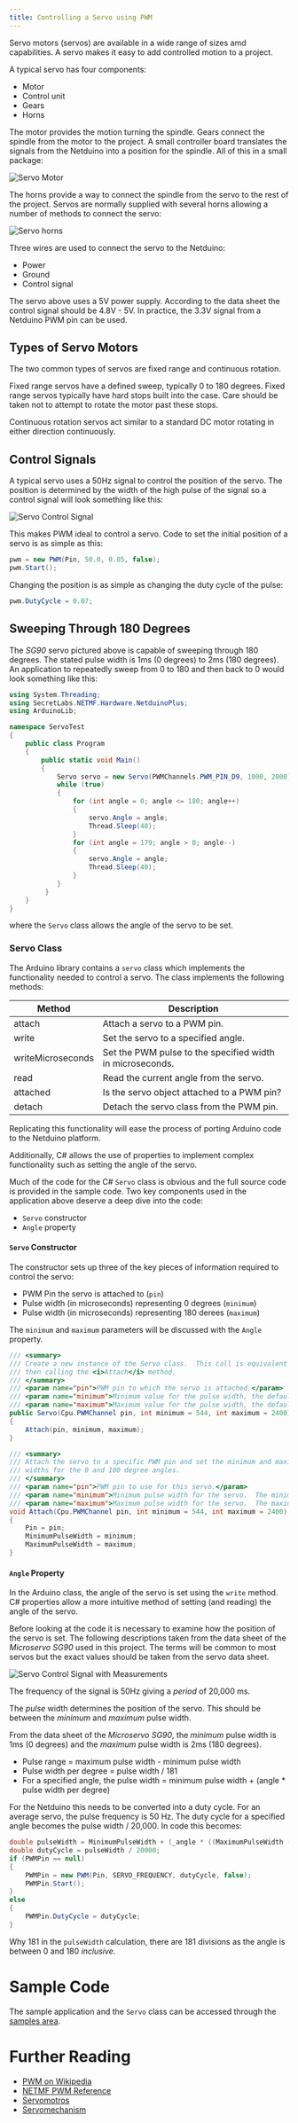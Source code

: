 ```yaml
---
title: Controlling a Servo using PWM
---
```


Servo motors (servos) are available in a wide range of sizes amd capabilities.  A servo makes it easy to add controlled motion to a project.

A typical servo has four components:

* Motor
* Control unit
* Gears
* Horns

The motor provides the motion turning the spindle.  Gears connect the spindle from the motor to the project.  A small controller board translates the signals from the Netduino into a position for the spindle.  All of this in a small package:

![Servo Motor](Servo.png)

The horns provide a way to connect the spindle from the servo to the rest of the project.  Servos are normally supplied with several horns allowing a number of methods to connect the servo:

![Servo horns](ServoHorns.png)

Three wires are used to connect the servo to the Netduino:

* Power
* Ground
* Control signal

The servo above uses a 5V power supply.  According to the data sheet the control signal should be 4.8V - 5V.  In practice, the 3.3V signal from a Netduino PWM pin can be used.

## Types of Servo Motors

The two common types of servos are fixed range and continuous rotation.

Fixed range servos have a defined sweep, typically 0 to 180 degrees.  Fixed range servos typically have hard stops built into the case.  Care should be taken not to attempt to rotate the motor past these stops.

Continuous rotation servos act similar to a standard DC motor rotating in either direction continuously.

## Control Signals

A typical servo uses a 50Hz signal to control the position of the servo.  The position is determined by the width of the high pulse of the signal so a control signal will look something like this:

![Servo Control Signal](ServoControlSignal.png)

This makes PWM ideal to control a servo.  Code to set the initial position of a servo is as simple as this:

```csharp
pwm = new PWM(Pin, 50.0, 0.05, false);
pwm.Start();
```

Changing the position is as simple as changing the duty cycle of the pulse:

```csharp
pwm.DutyCycle = 0.07;
```

## Sweeping Through 180 Degrees

The <i>SG90</i> servo pictured above is capable of sweeping through 180 degrees.  The stated pulse width is 1ms (0 degrees) to 2ms (180 degrees).  An application to repeatedly sweep from 0 to 180 and then back to 0 would look something like this:

```csharp
using System.Threading;
using SecretLabs.NETMF.Hardware.NetduinoPlus;
using ArduinoLib;

namespace ServoTest
{
    public class Program
    {
        public static void Main()
        {
            Servo servo = new Servo(PWMChannels.PWM_PIN_D9, 1000, 2000);
            while (true)
            {
                for (int angle = 0; angle <= 180; angle++)
                {
                    servo.Angle = angle;
                    Thread.Sleep(40);
                }
                for (int angle = 179; angle > 0; angle--)
                {
                    servo.Angle = angle;
                    Thread.Sleep(40);
                }
            }
         }
    }
}
```

where the `Servo` class allows the angle of the servo to be set.

### Servo Class

The Arduino library contains a `servo` class which implements the functionality needed to control a servo.  The class implements the following methods:

| Method            | Description                                               |
|-------------------|-----------------------------------------------------------|
| attach            | Attach a servo to a PWM pin.                              |
| write             | Set the servo to a specified angle.                       |
| writeMicroseconds | Set the PWM pulse to the specified width in microseconds. |
| read              | Read the current angle from the servo.                    |
| attached          | Is the servo object attached to a PWM pin?                |
| detach            | Detach the servo class from the PWM pin.                  |

Replicating this functionality will ease the process of porting Arduino code to the Netduino platform.

Additionally, C# allows the use of properties to implement complex functionality such as setting the angle of the servo.

Much of the code for the C# `Servo` class is obvious and the full source code is provided in the sample code.  Two key components used in the application above deserve a deep dive into the code:

* `Servo` constructor
* `Angle` property

#### `Servo` Constructor

The constructor sets up three of the key pieces of information required to control the servo:

* PWM Pin the servo is attached to (`pin`)
* Pulse width (in microseconds) representing 0 degrees (`minimum`)
* Pulse width (in microseconds) representing 180 derees (`maximum`)

The `minimum` and `maximum` parameters will be discussed with the `Angle` property.

```csharp
/// <summary>
/// Create a new instance of the Servo class.  This call is equivalent to creating a new instance and
/// then calling the <i>Attach</i> method.
/// </summary>
/// <param name="pin">PWM pin to which the servo is attached.</param>
/// <param name="minimum">Minimum value for the pulse width, the default is 544.</param>
/// <param name="maximum">Maximum value for the pulse width, the default value is 2400.</param>
public Servo(Cpu.PWMChannel pin, int minimum = 544, int maximum = 2400)
{
    Attach(pin, minimum, maximum);
}

/// <summary>
/// Attach the servo to a specific PWM pin and set the minimum and maximum pulse
/// widths for the 0 and 180 degree angles.
/// </summary>
/// <param name="pin">PWM pin to use for this servo.</param>
/// <param name="minimum">Minimum pulse width for the servo.  The minimum width define the value used for 0 degrees.</param>
/// <param name="maximum">Maximum pulse width for the servo.  The maximum value determines the value used for 180 degrees.</param>
void Attach(Cpu.PWMChannel pin, int minimum = 544, int maximum = 2400)
{
    Pin = pin;
    MinimumPulseWidth = minimum;
    MaximumPulseWidth = maximum;
}
```

#### `Angle` Property

In the Arduino class, the angle of the servo is set using the `write` method.  C# properties allow a more intuitive method of setting (and reading) the angle of the servo.

Before looking at the code it is necessary to examine how the position of the servo is set.  The following descriptions taken from the data sheet of the <i>Microservo SG90</i> used in this project.  The terms will be common to most servos but the exact values should be taken from the servo data sheet.

![Servo Control Signal with Measurements](ServoControlSignalWithMeasurements.png)

The frequency of the signal is 50Hz giving a <i>period</i> of 20,000 ms.

The <i>pulse</i> width determines the position of the servo.  This should be between the <i>minimum</i> and <i>maximum</i> pulse width.

From the data sheet of the <i>Microservo SG90</i>, the <i>minimum</i> pulse width is 1ms (0 degrees) and the <i>maximum</i> pulse width is 2ms (180 degrees).

* Pulse range = maximum pulse width - minimum pulse width
* Pulse width per degree = pulse width / 181
* For a specified angle, the pulse width = minimum pulse width + (angle * pulse width per degree)

For the Netduino this needs to be converted into a duty cycle.  For an average servo, the pulse frequency is 50 Hz.  The duty cycle for a specified angle becomes the pulse width / 20,000.  In code this becomes:

```csharp
double pulseWidth = MinimumPulseWidth + (_angle * ((MaximumPulseWidth - MinimumPulseWidth) / 181));
double dutyCycle = pulseWidth / 20000;
if (PWMPin == null)
{
    PWMPin = new PWM(Pin, SERVO_FREQUENCY, dutyCycle, false);
    PWMPin.Start();
}
else
{
    PWMPin.DutyCycle = dutyCycle;
}
```

Why 181 in the `pulseWidth` calculation, there are 181 divisions as the angle is between 0 and 180 <i>inclusive</i>.

# Sample Code

The sample application and the `Servo` class can be accessed through the [samples area](/Samples/ControllingAServo/).

# Further Reading

* [PWM on Wikipedia](https://en.wikipedia.org/wiki/Pulse-width_modulation)
* [NETMF PWM Reference](https://msdn.microsoft.com/en-us/library/microsoft.spot.hardware.pwm(v=vs.102).aspx)
* [Servomotros](https://en.wikipedia.org/wiki/Servomotor)
* [Servomechanism](https://en.wikipedia.org/wiki/Servomechanism)